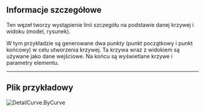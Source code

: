 ## Informacje szczegółowe
Ten węzeł tworzy wystąpienie linii szczegółu na podstawie danej krzywej i widoku (model, rysunek).

W tym przykładzie są generowane dwa punkty (punkt początkowy i punkt końcowy) w celu utworzenia krzywej. Ta krzywa wraz z widokiem są używane jako dane wejściowe. Na końcu są wyświetlane krzywe i parametry elementu.

___
## Plik przykładowy

![DetailCurve.ByCurve](./Revit.Elements.DetailCurve.ByCurve_img.jpg)
